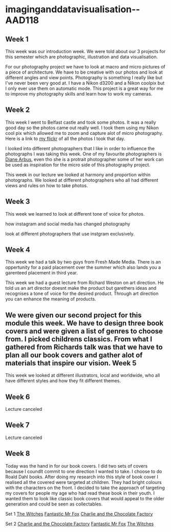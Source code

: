 # imaginganddatavisualisation--AAD118

Week 1
-------
This week was our introduction week. We were told about our 3 projects for this semester which are photographic, illustration and data visualisation. 

For our photography project we have to look at macro and micro pictures of a piece of architecture. We have to be creative with our photos and look at different angles and view points. Photography is something I really like but I've never been very good at. I have a Nikon d3200 and a Nikon coolpix but I only ever use them on automatic mode. This project is a great way for me to improve my photography skills and learn how to work my cameras. 

Week 2
--------
This week I went to Belfast castle and took some photos. It was a really good day so the photos came out really well. I took them using my Nikon cool pix which allowed me to zoom and capture alot of micro photography. Here is a link to [my flickr](https://www.flickr.com/photos/80894004@N03/sets/72157650857605852/) of all the photos I took that day. 

I looked into different photographers that I like in order to influence the photographs I was taking this week. One of my favourite photographers is [Diane Arbus](http://en.wikipedia.org/wiki/Diane_Arbus), even tho she is a protrait photographer some of her work can be used as inspiration for the micro side of this photography project.


This week in our lecture we looked at harmony and proportion within photographs. We looked at different photographers who all had different views and rules on how to take photos. 

Week 3
-------
This week we learned to look at different tone of voice for photos. 

how instagram and social media has changed photography

look at different photographers that use instgram exclusively. 

Week 4
-------
This week we had a talk by two guys from Fresh Made Media. There is an oppertunity for a paid placement over the summer which also lands you a garenteed placement in third year. 

This week we had a guest lecture from Richard Weston on art direction. He told us an art director doesnt make the product but garethers ideas and recognises a tone of voice for the desired product. Through art direction you can enhance the meaning of products. 

We were given our second project for this module this week. We have to design three book covers and were given a list of genres to choose from. I picked childrens classics. From what I gathered from Richards talk was that we have to plan all our book covers and gather alot of materials that inspire our vision. 
Week 5
------
This week we looked at different illustrators, local and worldwide, who all have different styles and how they fit different themes. 

Week 6
------
Lecture canceled

Week 7
------
Lecture canceled

Week 8
------
Today was the hand in for our book covers. I did two sets of covers because I coundlt commit to one direction I wanted to take. I choose to do Roald Dahl books. After doing my research into this style of book cover I realised all the covered were targeted at children. They had bright colours with the characters on the front. I decided to take the approach of targeting my covers for people my age who had read these book in their youth. I wanted them to look like classic book covers that would appeal to the older generation and could be seen as collectables. 

Set 1 
[The Witches](https://www.flickr.com/photos/80894004@N03/16855241141/)
[Fantastic Mr Fox](https://www.flickr.com/photos/80894004@N03/16830422156/in/photostream/)
[Charlie and the Chocolate Factory](https://www.flickr.com/photos/80894004@N03/16855131282/in/photostream/)

Set 2
[Charlie and the Chocolate Factory](https://www.flickr.com/photos/80894004@N03/16708024715/in/photostream/)
[Fantastic Mr Fox](https://www.flickr.com/photos/80894004@N03/16521914139/in/photostream/)
[The Witches](https://www.flickr.com/photos/80894004@N03/16682101596/in/photostream/)



